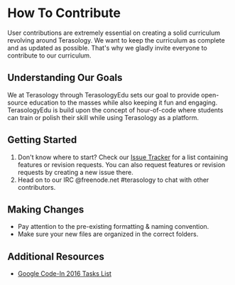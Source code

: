 # How To Contribute
User contributions are extremely essential on creating a solid curriculum revolving around Terasology. We want to keep the curriculum as complete and as updated as possible. That's why we gladly invite everyone to contribute to our curriculum.

## Understanding Our Goals
We at Terasology through TerasologyEdu sets our goal to provide open-source education to the masses while also keeping it fun and engaging. TerasologyEdu is build upon the concept of hour-of-code where students can train or polish their skill while using Terasology as a platform.

## Getting Started
1. Don't know where to start? Check our [Issue Tracker]() for a list containing features or revision requests. You can also request features or revision requests by creating a new issue there.
2. Head on to our IRC @freenode.net #terasology to chat with other contributors.

## Making Changes
- Pay attention to the pre-existing formatting & naming convention.
- Make sure your new files are organized in the correct folders.

## Additional Resources
- [Google Code-In 2016 Tasks List](https://codein.withgoogle.com/archive/2016/organization/5742351410528256/task/)

